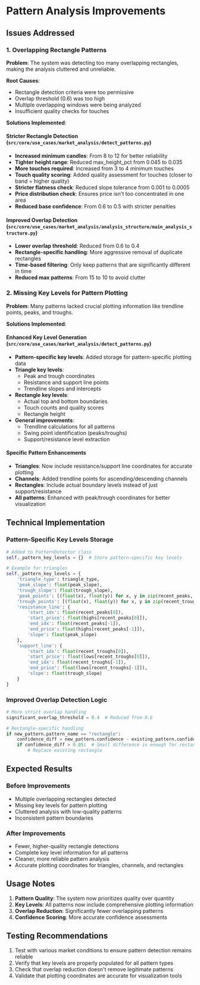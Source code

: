 # Pattern Analysis Improvements

## Issues Addressed

### 1. Overlapping Rectangle Patterns
**Problem**: The system was detecting too many overlapping rectangles, making the analysis cluttered and unreliable.

**Root Causes**:
- Rectangle detection criteria were too permissive
- Overlap threshold (0.6) was too high
- Multiple overlapping windows were being analyzed
- Insufficient quality checks for touches

**Solutions Implemented**:

#### Stricter Rectangle Detection (`src/core/use_cases/market_analysis/detect_patterns.py`)
- **Increased minimum candles**: From 8 to 12 for better reliability
- **Tighter height range**: Reduced max_height_pct from 0.045 to 0.035
- **More touches required**: Increased from 3 to 4 minimum touches
- **Touch quality scoring**: Added quality assessment for touches (closer to band = higher quality)
- **Stricter flatness check**: Reduced slope tolerance from 0.001 to 0.0005
- **Price distribution check**: Ensures price isn't too concentrated in one area
- **Reduced base confidence**: From 0.6 to 0.5 with stricter penalties

#### Improved Overlap Detection (`src/core/use_cases/market_analysis/analysis_structure/main_analysis_structure.py`)
- **Lower overlap threshold**: Reduced from 0.6 to 0.4
- **Rectangle-specific handling**: More aggressive removal of duplicate rectangles
- **Time-based filtering**: Only keep patterns that are significantly different in time
- **Reduced max patterns**: From 15 to 10 to avoid clutter

### 2. Missing Key Levels for Pattern Plotting
**Problem**: Many patterns lacked crucial plotting information like trendline points, peaks, and troughs.

**Solutions Implemented**:

#### Enhanced Key Level Generation (`src/core/use_cases/market_analysis/detect_patterns.py`)
- **Pattern-specific key levels**: Added storage for pattern-specific plotting data
- **Triangle key levels**: 
  - Peak and trough coordinates
  - Resistance and support line points
  - Trendline slopes and intercepts
- **Rectangle key levels**:
  - Actual top and bottom boundaries
  - Touch counts and quality scores
  - Rectangle height
- **General improvements**:
  - Trendline calculations for all patterns
  - Swing point identification (peaks/troughs)
  - Support/resistance level extraction

#### Specific Pattern Enhancements
- **Triangles**: Now include resistance/support line coordinates for accurate plotting
- **Channels**: Added trendline points for ascending/descending channels
- **Rectangles**: Include actual boundary levels instead of just support/resistance
- **All patterns**: Enhanced with peak/trough coordinates for better visualization

## Technical Implementation

### Pattern-Specific Key Levels Storage
```python
# Added to PatternDetector class
self._pattern_key_levels = {}  # Store pattern-specific key levels

# Example for triangles
self._pattern_key_levels = {
    'triangle_type': triangle_type,
    'peak_slope': float(peak_slope),
    'trough_slope': float(trough_slope),
    'peak_points': [(float(x), float(y)) for x, y in zip(recent_peaks, highs[recent_peaks])],
    'trough_points': [(float(x), float(y)) for x, y in zip(recent_troughs, lows[recent_troughs])],
    'resistance_line': {
        'start_idx': float(recent_peaks[0]),
        'start_price': float(highs[recent_peaks[0]]),
        'end_idx': float(recent_peaks[-1]),
        'end_price': float(highs[recent_peaks[-1]]),
        'slope': float(peak_slope)
    },
    'support_line': {
        'start_idx': float(recent_troughs[0]),
        'start_price': float(lows[recent_troughs[0]]),
        'end_idx': float(recent_troughs[-1]),
        'end_price': float(lows[recent_troughs[-1]]),
        'slope': float(trough_slope)
    }
}
```

### Improved Overlap Detection Logic
```python
# More strict overlap handling
significant_overlap_threshold = 0.4  # Reduced from 0.6

# Rectangle-specific handling
if new_pattern.pattern_name == "rectangle":
    confidence_diff = new_pattern.confidence - existing_pattern.confidence
    if confidence_diff > 0.05:  # Small difference is enough for rectangles
        # Replace existing rectangle
```

## Expected Results

### Before Improvements
- Multiple overlapping rectangles detected
- Missing key levels for pattern plotting
- Cluttered analysis with low-quality patterns
- Inconsistent pattern boundaries

### After Improvements
- Fewer, higher-quality rectangle detections
- Complete key level information for all patterns
- Cleaner, more reliable pattern analysis
- Accurate plotting coordinates for triangles, channels, and rectangles

## Usage Notes

1. **Pattern Quality**: The system now prioritizes quality over quantity
2. **Key Levels**: All patterns now include comprehensive plotting information
3. **Overlap Reduction**: Significantly fewer overlapping patterns
4. **Confidence Scoring**: More accurate confidence assessments

## Testing Recommendations

1. Test with various market conditions to ensure pattern detection remains reliable
2. Verify that key levels are properly populated for all pattern types
3. Check that overlap reduction doesn't remove legitimate patterns
4. Validate that plotting coordinates are accurate for visualization tools 